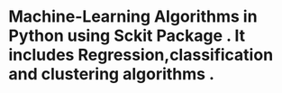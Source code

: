 # Machine-Learning Algorithms in Python using Sckit Package . It includes Regression,classification and clustering algorithms .
